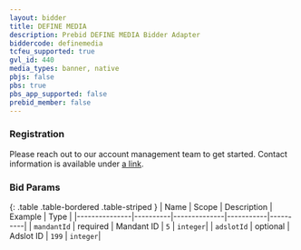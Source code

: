 ```yaml
---
layout: bidder
title: DEFINE MEDIA
description: Prebid DEFINE MEDIA Bidder Adapter
biddercode: definemedia
tcfeu_supported: true
gvl_id: 440
media_types: banner, native
pbjs: false
pbs: true
pbs_app_supported: false
prebid_member: false
---
```


### Registration

Please reach out to our account management team to get started. Contact information is available under [a link](https://definemedia.de).

### Bid Params

{: .table .table-bordered .table-striped }
| Name          | Scope    | Description  | Example   | Type     |
|---------------|----------|--------------|-----------|----------|
| `mandantId` | required | Mandant ID   | `5`       | `integer`|
| `adslotId`    | optional | Adslot ID    | `199`     | `integer`|
